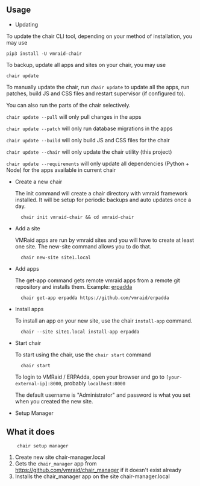## Usage

* Updating

To update the chair CLI tool, depending on your method of installation, you may use 

	pip3 install -U vmraid-chair


To backup, update all apps and sites on your chair, you may use

	chair update


To manually update the chair, run `chair update` to update all the apps, run
patches, build JS and CSS files and restart supervisor (if configured to).

You can also run the parts of the chair selectively.

`chair update --pull` will only pull changes in the apps

`chair update --patch` will only run database migrations in the apps

`chair update --build` will only build JS and CSS files for the chair

`chair update --chair` will only update the chair utility (this project)

`chair update --requirements` will only update all dependencies (Python + Node) for the apps available in current chair


* Create a new chair

	The init command will create a chair directory with vmraid framework installed. It will be setup for periodic backups and auto updates once a day.

		chair init vmraid-chair && cd vmraid-chair

* Add a site

	VMRaid apps are run by vmraid sites and you will have to create at least one site. The new-site command allows you to do that.

		chair new-site site1.local

* Add apps

	The get-app command gets remote vmraid apps from a remote git repository and installs them. Example: [erpadda](https://github.com/vmraid/erpadda)

		chair get-app erpadda https://github.com/vmraid/erpadda

* Install apps

	To install an app on your new site, use the chair `install-app` command.

		chair --site site1.local install-app erpadda

* Start chair

	To start using the chair, use the `chair start` command

		chair start

	To login to VMRaid / ERPAdda, open your browser and go to `[your-external-ip]:8000`, probably `localhost:8000`

	The default username is "Administrator" and password is what you set when you created the new site.

* Setup Manager

## What it does

		chair setup manager

1. Create new site chair-manager.local
2. Gets the `chair_manager` app from https://github.com/vmraid/chair_manager if it doesn't exist already
3. Installs the chair_manager app on the site chair-manager.local

